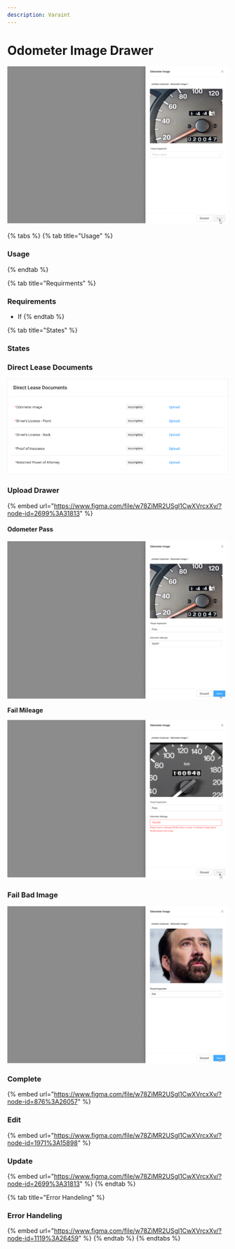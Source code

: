 ```yaml
---
description: Varaint
---
```


# Odometer Image Drawer

![Odometer Image Side Drawer](../../.gitbook/assets/odometer-onload.png)

{% tabs %}
{% tab title="Usage" %}
### Usage
{% endtab %}

{% tab title="Requirments" %}
### Requirements

* If 
{% endtab %}

{% tab title="States" %}
### States

### Direct Lease Documents

![](../../.gitbook/assets/direct-lease-documents-onload.png)

### Upload Drawer

{% embed url="https://www.figma.com/file/w78ZiMR2USgl1CwXVrcxXv/?node-id=2699%3A31813" %}

#### Odometer Pass

![](../../.gitbook/assets/odometer-pass.png)

**Fail Mileage**

![](../../.gitbook/assets/odometer-fail-mileage.png)

### Fail Bad Image

![](../../.gitbook/assets/odometer-fail.png)

### Complete

{% embed url="https://www.figma.com/file/w78ZiMR2USgl1CwXVrcxXv/?node-id=876%3A26057" %}

### Edit

{% embed url="https://www.figma.com/file/w78ZiMR2USgl1CwXVrcxXv/?node-id=1971%3A15898" %}

### Update

{% embed url="https://www.figma.com/file/w78ZiMR2USgl1CwXVrcxXv/?node-id=2699%3A31813" %}
{% endtab %}

{% tab title="Error Handeling" %}
### Error Handeling

{% embed url="https://www.figma.com/file/w78ZiMR2USgl1CwXVrcxXv/?node-id=1119%3A26459" %}
{% endtab %}
{% endtabs %}







